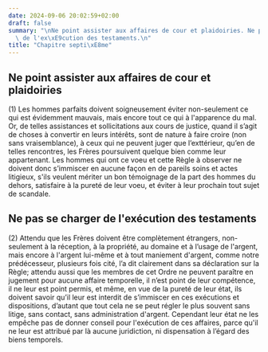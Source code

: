 ```yaml
---
date: 2024-09-06 20:02:59+02:00
draft: false
summary: "\nNe point assister aux affaires de cour et plaidoiries. Ne pas se charger\
  \ de l'ex\xE9cution des testaments.\n"
title: "Chapitre septi\xE8me"
---
```




## Ne point assister aux affaires de cour et plaidoiries

(1) Les hommes parfaits doivent soigneusement éviter non-seulement ce qui est évidemment mauvais, mais encore tout ce qui à l'apparence du mal. Or, de telles assistances et sollicitations aux cours de justice, quand il s’agit de choses à convertir en leurs intérêts, sont de nature à faire croire (non sans vraisemblance), à ceux qui ne peuvent juger que l’exttérieur, qu’en de telles rencontres, les Frères poursuivent quelque bien comme leur appartenant. Les hommes qui ont ce voeu et cette Règle à observer ne doivent donc s’immiscer en aucune façon en de pareils soins et actes litigieux, s'ils veulent mériter un bon témoignage de la part des hommes du dehors, satisfaire à la pureté de leur voeu, et éviter à leur prochain tout sujet de scandale.

## Ne pas se charger de l'exécution des testaments

(2) Attendu que les Frères doivent être complètement étrangers, non-seulement à la réception, à la propriété, au domaine et à l’usage de l'argent, mais encore à l'argent lui-même et à tout maniement d'argent, comme notre prédécesseur, plusieurs fois cité, l’a dit clairement dans sa déclaration sur la Règle; attendu aussi que les membres de cet Ordre ne peuvent paraître en jugement pour aucune affaire temporelle, il n’est point de leur compétence, il ne leur est point permis, et même, en vue de la pureté de leur état, ils doivent savoir qu’il leur est interdit de s’immiscer en ces exécutions et dispositions, d’autant que tout cela ne se peut régler le plus souvent sans litige, sans contact, sans administration d'argent. Cependant leur état ne les empêche pas de donner conseil pour l'exécution de ces affaires, parce qu'il ne leur est attribué par là aucune juridiction, ni dispensation à l’égard des biens temporels.

